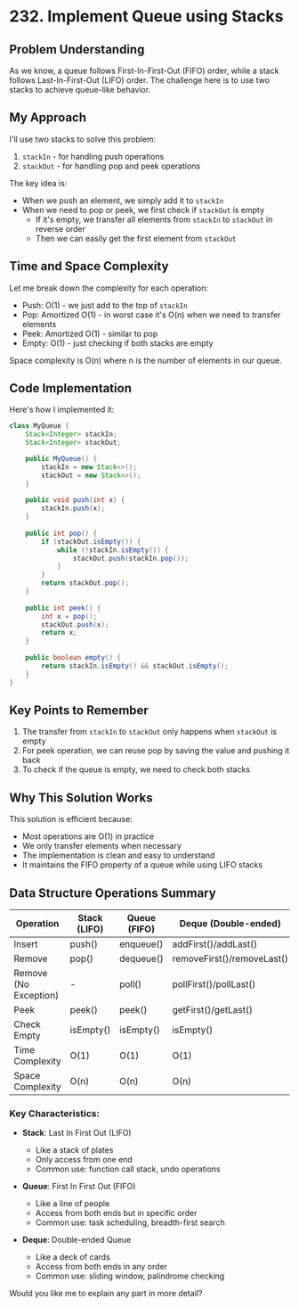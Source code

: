 # 232. Implement Queue using Stacks

## Problem Understanding
As we know, a queue follows First-In-First-Out (FIFO) order, while a stack follows Last-In-First-Out (LIFO) order. The challenge here is to use two stacks to achieve queue-like behavior.

## My Approach
I'll use two stacks to solve this problem:
1. `stackIn` - for handling push operations
2. `stackOut` - for handling pop and peek operations

The key idea is:
- When we push an element, we simply add it to `stackIn`
- When we need to pop or peek, we first check if `stackOut` is empty
  - If it's empty, we transfer all elements from `stackIn` to `stackOut` in reverse order
  - Then we can easily get the first element from `stackOut`

## Time and Space Complexity
Let me break down the complexity for each operation:
- Push: O(1) - we just add to the top of `stackIn`
- Pop: Amortized O(1) - in worst case it's O(n) when we need to transfer elements
- Peek: Amortized O(1) - similar to pop
- Empty: O(1) - just checking if both stacks are empty

Space complexity is O(n) where n is the number of elements in our queue.

## Code Implementation
Here's how I implemented it:

```java
class MyQueue {
    Stack<Integer> stackIn;
    Stack<Integer> stackOut;

    public MyQueue() {
        stackIn = new Stack<>();
        stackOut = new Stack<>();
    }
    
    public void push(int x) {
        stackIn.push(x);
    }
    
    public int pop() {
        if (stackOut.isEmpty()) {
            while (!stackIn.isEmpty()) {
                stackOut.push(stackIn.pop());
            }
        }
        return stackOut.pop();
    }
    
    public int peek() {
        int x = pop();
        stackOut.push(x);
        return x;
    }
    
    public boolean empty() {
        return stackIn.isEmpty() && stackOut.isEmpty();
    }
}
```

## Key Points to Remember
1. The transfer from `stackIn` to `stackOut` only happens when `stackOut` is empty
2. For peek operation, we can reuse pop by saving the value and pushing it back
3. To check if the queue is empty, we need to check both stacks

## Why This Solution Works
This solution is efficient because:
- Most operations are O(1) in practice
- We only transfer elements when necessary
- The implementation is clean and easy to understand
- It maintains the FIFO property of a queue while using LIFO stacks

## Data Structure Operations Summary

| Operation | Stack (LIFO) | Queue (FIFO) | Deque (Double-ended) |
|-----------|--------------|--------------|---------------------|
| Insert    | push()       | enqueue()    | addFirst()/addLast()|
| Remove    | pop()        | dequeue()    | removeFirst()/removeLast() |
| Remove (No Exception)| -    | poll()      | pollFirst()/pollLast() |
| Peek      | peek()       | peek()       | getFirst()/getLast() |
| Check Empty| isEmpty()   | isEmpty()    | isEmpty()           |
| Time Complexity | O(1)    | O(1)         | O(1)               |
| Space Complexity| O(n)    | O(n)         | O(n)               |

### Key Characteristics:
- **Stack**: Last In First Out (LIFO)
  - Like a stack of plates
  - Only access from one end
  - Common use: function call stack, undo operations

- **Queue**: First In First Out (FIFO)
  - Like a line of people
  - Access from both ends but in specific order
  - Common use: task scheduling, breadth-first search

- **Deque**: Double-ended Queue
  - Like a deck of cards
  - Access from both ends in any order
  - Common use: sliding window, palindrome checking

Would you like me to explain any part in more detail?
